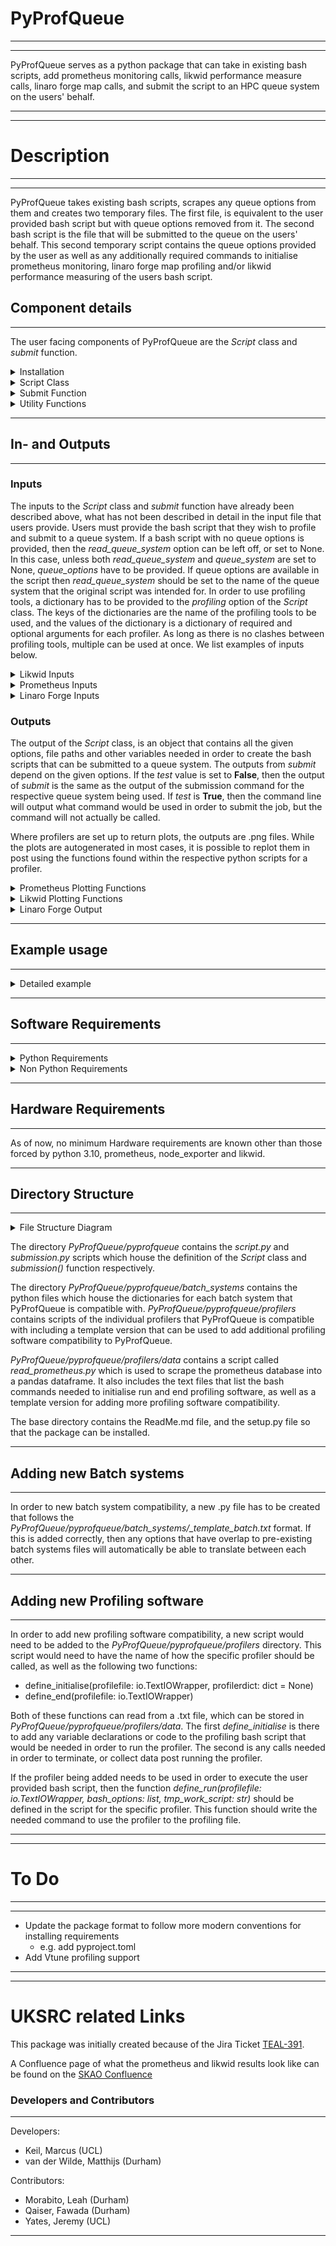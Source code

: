 # PyProfQueue

___
___
PyProfQueue serves as a python package that can take in existing bash scripts, add prometheus monitoring calls, 
likwid performance measure calls, linaro forge map calls, and submit the script to an HPC queue system on the users' 
behalf.
___
___
# Description

___
___
PyProfQueue takes existing bash scripts, scrapes any queue options from them and creates two temporary files. The first 
file, is equivalent to the user provided bash script but with queue options removed from it. The second bash script is
the file that will be submitted to the queue on the users' behalf. This second temporary script contains the queue 
options provided by the user as well as any additionally required commands to initialise prometheus monitoring, linaro
forge map profiling and/or likwid performance measuring of the users bash script.
## Component details
___
The user facing components of PyProfQueue are the *Script* class and *submit* function.

<details>
<summary>Installation</summary>
Installation should be simple through PyPi. A simple pip install should pull the most up-to-date version of pyprofqueue.

```
$pip install pyprofqueue
```
We recommend using a python environment when using this library to ensure version compatibilities of dependencies.

</details>
<details>
<summary>Script Class</summary>

### Script Class

The *Script* class is used in the following way, and the following options are available:

```
script = pyprofqueue.Script(queue_system: str,
                            work_script: str,
                            tmp_work_script: str = "./tmp_workfile.sh",
                            tmp_profile_script: str = "./tmp_profilefile.sh",
                            read_queue_system: str = None,
                            queue_options: dict = None,
                            profiling: dict = None
                            )   
```
|           Option           | Description                                                                                                                        |
|:--------------------------:|------------------------------------------------------------------------------------------------------------------------------------|
|        queue_system        | The intended target queue system (Supports Slurm and PBS Torque)                                                                   |
|        work_script         | The bash script which contains the queue options and work to be done                                                               |
| tmp_work_script (Optional)  | Desired name of temporary work script. Defaults to "./tmp_workfile.sh".                                                                                                                |
|tmp_profile_script (Optional)| Desired name of temporary profile script. Defaults to "./tmp_profilefile.sh".                                                                                                          |
|read_queue_system (Optional)| The name of the queue system for which the script was written if it was written for a queue system                                 |
|  queue_options (Optional)  | Any queue options to add or override when compared to the work_script                                                              |
|    profiling (Optional)    | Dictionary with keys representing which profiler to use with values of dictionaries listing profiler options such as "requirements"|


The queue options that PyProfQueue supports are dependent on the batch system, for more details, we advise looking 
at the dictionaries in ./pyprofqueue/batch_systems/<batch system of interets>.py in order to find option compatibility.

Any *Script* object, then comes with three additional methods intended to be used by users. These methods are:

#### change_options
```
change_options(queue_options: dict)
```
- Allows for options to be changed post initiation of a *Script* object, in case the options given in the 
initialisation are no longer desired.

As an example usage of *change_options*, let us assume we have a *Script* object that has the option {'time': 12:00:00}
meaning that the script would be terminated if it takes longer than 12 hours. We now wish to make it so that the script
is allowed to run for 24 hours. So we use the following:
```
script.change_options(queue_options={'time':'24:00:00'})
```
*change_options* maintains all previous options that are not listed in the dictionary passed to *change_options*.
</details>


<details>
<summary>Submit Function</summary>

### Submit Function
The *submit* function serves as the point of execution for PyProfQueue. When called, it will take the given *Script* 
object, and submit it to the queue system the *Script* object is configured for.
```
pyprofqueue.submit(script: Script,
                   bash_options: list = [''],
                   test: bool = False):
```
|           Option            | Description                                                                                                                                                                            |
|:---------------------------:|----------------------------------------------------------------------------------------------------------------------------------------------------------------------------------------|
|           script            | *Script* object to be submitted to queue                                                                                                                                               |
|   bash_options (Optional)   | List of options that the user provided bash script may require. Defaults to [''].                                                                                                      |
|       test (Optional)       | Boolean to determine if the script should be submitted, or if the command that would be used should be printed to the terminal.                                                        |

</details>

<details>
<summary>Utility Functions</summary>

### Utility Functions

The current utility functions provided by pyprofqueue allow for the extraction and plotting of profiling data from the
[slurm profiling plugin](https://slurm.schedmd.com/hdf5_profile_user_guide.html) when a workflow has been executed 
using the [toil-cwl](https://toil.readthedocs.io/en/3.10.1/running/cwl.html) package to orchestrate slurm submission. 
THIS IS CURRENTLY NOT COMPATIBLE WITH TOIL VERSIONS >= 8.0

When a toil workflow has finished, the following function will create a dictionary containing the information of the 
executed jobs:

```python
import pyprofqueue as pypr

ouptut_dictionary = pypr.plot_profiling_data(</TOIL/BASE/OUTPUT/DIR>)
```
Replacing ***</TOIL/BASE/OUTPUT/DIR>*** with the base output directory that was provided to toil. This allows the function to
search the output directory for the necessary files in order to find the *job_id*, requested memory, requested cpu core
count, and the profiling data for each submitted step. Additionally, if the ***pd.DataFrame*** of the step contains
three or more time steps, then the average CPU utilisation, RAM usage and I/O usage can be plotted. The outputs from 
the slurm profiling, as well as the plots, are stored in a new directory, *slurm_profiling*, created in the toil
output directory.


</details>

___
##  In- and Outputs
___
### Inputs
The inputs to the *Script* class and *submit* function have already been described above, what has not been described
in detail in the input file that users provide. Users must provide the bash script that they wish to profile and submit
to a queue system. If a bash script with no queue options is provided, then the *read_queue_system* option can be left
off, or set to None. In this case, unless both *read_queue_system* and *queue_system* are set to None, *queue_options* 
have to be provided. If queue options are available in the script then *read_queue_system* should be set to the name
of the queue system that the original script was intended for. In order to use profiling tools, a dictionary has to 
be provided to the *profiling* option of the *Script* class. The keys of the dictionaries are the name of the profiling
tools to be used, and the values of the dictionary is a dictionary of required and optional arguments for each profiler.
As long as there is no clashes between profiling tools, multiple can be used at once. We list examples of inputs below.

<details>
<summary>Likwid Inputs</summary>

#### Likwid specific inputs
In order to use likwid, the key 'likwid' needs to be used in the *profiling* option for the *Script* object. This key 
then needs to have a dictionary which can contain the key "requirements" which would list of all commands that need to
be executed prior to being able to use likwid on the HPC system the script is being submitted to. If, for example, a 
simple module loading command is required, it could look like this
```python
profiling = {"likwid": {"requirements":["module load likwid"]}}
```
</details>

<details>
<summary>Prometheus Inputs</summary>

#### Prometheus specific inputs
In order to use prometheus, the key 'prometheus' needs to be used in the *profiling* option for the *Script* object. 
This key then needs to have a dictionary containing the key "requirements" which has to contain the path to the 
prometheus instance to use, or it has to contain "ip_address" which then has an IP address, stored as a string, 
of a pre-existing prometheus instance that can be scraped. Here is an example of both, where "<path/to/prometheus>" 
is used to represent the path to the prometheus instance the user would want to use.
```python
profiling = {"prometheus": {"requirements":["export PROMETHEUS_SOFTWARE=<path/to/prometheus>"]}}
# OR
profiling = {"prometheus": {"ip_address":["127.0.0.1:9090"]}}
```
</details>

<details>
<summary>Linaro Forge Inputs</summary>

#### Linaro Forge Map specific inputs
In order to use Linaro Forge map profiling, the key 'linaro_forge' needs to be used in the *profiling* option for the 
*Script* object. This key then requires have a value of "code_line" listing the strings to look for in the user 
provided bash script which should be profiled using Linaro Forge map. It is important to note, that any entry into the
"code_line" list will be used to search lines of the user provided bash script, providing a "code_line" such as 'echo',
would add Linaro Forge map profiling to every line containing the string 'echo', not just a line that only has 'echo' 
on it. Additionally, a "requirements" key can be provided which should list any commands that need to be executed prior 
to being able to use Linaro Forge on an HPC system, and it can also contain an "options" key to allow options to be 
passed to the Linaro Forge map calls. Here is an example of how the profiling option could look like if a user wanted 
to only use Linaro Forge map profiling
```python
profiling = {"linaro_forge": {'code_line': ['echo "Hello World"']}}
```
Because of the overhead of Linaro Forge map, we do not recommend using Likwid and Linaro Forge map together. The results
from Likwid would be less representative of the user provided bash script as the overhead of Linaro Forge map would
be included into the data, but non-separable. 
</details>


### Outputs
The output of the *Script* class, is an object that contains all the given options, file paths and other variables 
needed in order to create the bash scripts that can be submitted to a queue system. The outputs from *submit* 
depend on the given options. If the *test* value is set to **False**, then the output of *submit* is 
the same as the output of the submission command for the respective queue system being used. If *test* is **True**, 
then the command line will output what command would be used in order to submit the job, but the command will not 
actually be called.

Where profilers are set up to return plots, the outputs are .png files. While the plots are autogenerated in most cases,
it is possible to replot them in post using the functions found within the respective python scripts for a profiler.

<details>
<summary>Prometheus Plotting Functions</summary>
The following plot functions are called automatically by the script that PyProfQueue creates, but can be called in post
by users if so desired.

### profilers.prometheus.load_df function
This function reads the prometheus database created by using prometheus profiling with *PyProfQueue* and stores it 
into a pandas.DataFrame. This then has the time converted into the format of "yyyy-mm-dd HH:MM:SS" for user readability.
The times at which datapoints exist are then also given out as a numpy.array on top of returning the dataframe. 

|    Option    | Description                             |
|:------------:|-----------------------------------------|
| feather_path | path to the scraped prometheus database |
### profilers.prometheus.plot_prom_profiling function
This function plots the results of a prometheus profiling effort. It is compatible with additional features for 
[Common Workflow Language](https://www.commonwl.org/) (CWL) workflows, if the output from a CWL call is saved to a file.

|            Option            | Description                                                                                                                      |
|:----------------------------:|----------------------------------------------------------------------------------------------------------------------------------|
|              df              | pandas.DataFrame of the prometheus profiling data. Obtained from load_df                                                         |
|         time_series          | numpy.array of the times at which data was collected. Obtained from load_df                                                      |
|         name_prefix          | Desired path and name prefix for the plots                                                                                       |
|     mean_cpu (Optional)      | Boolean on if the mean_cpu usage should be plotted                                                                               |
|      all_cpu (Optional)      | Boolean on if all cpu usages should be plotted                                                                                   |
|      memory (Optional)       | Boolean on if the memory usage should be plotted                                                                                 |
|      network (Optional)      | Boolean on if the network usage should be plotted                                                                                |
|network_three_mean (Optional) | Boolean on if the network y-limit should be restricted to three times the mean value                                             |
|       gant (Optional)        | Boolean on if a gant chart like plot should be created if CWL was used to run a workflow                                         |
|     cwl_file (Optional)      | Path to a text file containing the ouput of CWL, if it was used to run a workflow. This is used to shade when each step occured. |
|       label (Optional)       | Boolean to label each CWL step on shaded graphs if cwl_file was provided                                                         |
</details>

<details>
<summary>Likwid Plotting Functions</summary>

### profilers.likwid.plot_likwid_roof_single function
This function plots the results of a likwid profiling effort as a single point, meaning that it is the average FLOP/s
and average operational intensity over the entire duration of the job.

|        Option         | Description                                                          |
|:---------------------:|----------------------------------------------------------------------|
|      name_prefix      | Desired path and name prefix for the plot                            |
|        maxperf        | Float of the maximum performance listed in likwid output file        |
|        maxband        | Float of the maximum memory bandwidth listed in likwid output file   |
| code_name (Optional)  | String of what to call the code in the legend of the plot            |
| code_mflop (Optional) | Float of the codes MFLOP/s listed in the likwid output               |
| code_opint (Optional) | Float of the codes Operational Intensity listed in the likwid output |

### profilers.likwid.plot_roof_timeseries function
This function plots the results of a likwid profiling effort as a single point, meaning that it is the average FLOP/s
and average operational intensity over the entire duration of the job. The performance is plotted in Log scale.

|        Option         | Description                                                        |
|:---------------------:|--------------------------------------------------------------------|
|      likwid_file      | Path to likwid output file                                         |
|      name_prefix      | Desired path and name prefix for the plot                          |
|        maxperf        | Float of the maximum performance listed in likwid output file      |
|        maxband        | Float of the maximum memory bandwidth listed in likwid output file |
| code_name (Optional)  | String of what to call the code in the legend of the plot          |
</details>

<details>
<summary>Linaro Forge Output</summary>

Linaro Forge map, provides a .map file for each call of Linaro Forge map that was added to the user provided bash 
script. This file can be opened using Linaro Forge in order to see the results of the profiling performed on those
calls.

</details>

___
## Example usage
___
<details>
<summary>Detailed example</summary>

Let us look at a toy example to show how this script would be used. Let us assume we have an HPC system that uses slurm.
This system requires loading the likwid module if we want to use it, and we have downloaded the prometheus codes to the
directory **/home/Software** and ensured that we can execute both without sudo commands. Let us assume we have the 
following bash script:
```bash
#!/bin/bash
#SBATCH -A example_project
#SBATCH -c 16
#SBATCH -N 1
#SBATCH -o /home/queue_work/%x.%j/output.out
#SBATCH -p example_partition
#SBATCH -J TestSubmission
#SBATCH -n 1
#SBATCH -t 00:05:00

echo "The first option was:"
echo ${1}
echo "The second option was:"
echo ${2}
```

The following example python script is meant for the Cosma system in Durham, which has modules to load likwid. This 
script can be used as a basis to add the prometheus monitoring, likwid performance profiling and to submit the script 
to the queue, but may require some changes by users. We have listed the queue options in the *Script* object initialisation even though it 
would pull them from the bash script in order to show an example of how they would be listed.
```python 
import pyprofqueue as ppq

ProfileScript = ppq.Script(queue_system='slurm',
                           work_script='./tmp_workfile.sh',
                           tmp_work_script = './test_workfile.sh',
                           tmp_profile_script = './test_profilefile.sh',
                           read_queue_system='slurm',
                           queue_options={
                             'work_dir': '/home/queue_work/job_name.job_id',
                             'job_name': 'NewName'},
                           profiling={
                             "likwid": {'requirements': ['module load oneAPI_comp/2021.1.0',
                                                         'module load likwid/5.2.0']},
                             "prometheus": {'requirements': ['export PROMETHEUS_SOFTWARE=/home/Software']}
                           }
                           )

ppq.submit(ProfileScript, 
           bash_options=['"Hello "', '"World!"'],
           test=True)
```
This python script prints the following to the command line, but does not submit a job:
```
The following command would be used to submit a job to the queue:
sbatch ./test_profilefile.sh
```
Following this, it has created two files, test_workfile.sh and test_profilefile.sh. test_workfile.sh should look like
the original bash script provided by the user, but with the options removed, in our case:
```bash
#!/bin/bash

# Any work that users may want to do on an HPC system, including environment initialisations
# For the sake of example we simply call
echo "The first option was:"
echo ${1}
echo "The second option was:"
echo ${2}
```

While test_profiliefile.sh contains all the necessary initialisations and terminations for prometheus and likwid to run
and provide plots and output files. The entire file won't be listed here as it is quite length, however we will 
state how the test_workfile.sh is called within test_profilefile.sh
```bash
likwid-perfctr -g MEM_DP -t 300s -o ${LIKWID_RUNNING_DIR}/likwid_output.txt -O -f bash ./test_workfile.sh  "Hello " "World!"
```
</details>

___
## Software Requirements
___

<details>
<summary>Python Requirements</summary>

For the sake of PyProfQueue, the required python version is at least 3.10, as this package utilises the match 
functionality.
- pytz
- h5py
- numpy
- tables
- pyarrow
- matplotlib
- pandas<=2.2.1
- promql_http_api==0.3.3
</details>


<details>
<summary>Non Python Requirements</summary>

In addition to the python requirements listed above, PyProfQueue also needs to have the following software available
on the system to which the job will be submitted:
- [node_exporter](https://prometheus.io/docs/guides/node-exporter/)
- [prometheus](https://prometheus.io/)
- [likwid](https://github.com/RRZE-HPC/likwid)
- [Linaro Forge](https://www.linaroforge.com/)

<details>
<summary>Prometheus Requirements</summary>
For prometheus and node_exporter, it is enough to download the software as long as they can both be launched by the 
user without sudo rights. However, they need to be put into the same directory so that the following directory structure
is in place:

```md
${PROMETHEUS_SOFTWARE}
├── node_exporter
│   └── node_exporter
└── prometheus
    ├── prometheus
    └── prometheus.yml
```
Where *node_exporter/node_exporter* is the executable for node_exporter, *prometheus/prometheus* is the executable for 
prometheus, and *prometheus/prometheus.yml* is the configuration file to be used for prometheus.
</details>

<details>
<summary>Likwid Requirements</summary>
For the sake of likwid, it needs to be installed or loaded, in such a way that a user could run the following 
command without sudo rights:

```
likwid-perfctr -g MEM_DP -t 300s <output directory> <executable> <options for executable>
```
</details>

<details>
<summary>Linaro Forge Requirements</summary>
For the sake of Linaro Forge, users should load linaro forge, through modules or whatever format an HPC system has,
such that they can call a function similar to 

```
map --profile --no-queue -o <output file path> <user command>
```
as this is what PyProfQueue will use in order to profile parts of the user provided work script.

</details>

</details>

___
## Hardware Requirements
___
As of now, no minimum Hardware requirements are known other than those forced by python 3.10, prometheus, node_exporter
and likwid.
___
## Directory Structure
___

<details>
<summary>File Structure Diagram</summary>

```md
PyProfQueue
├── pyprofqueue
│   ├── batch_systems
│   │   ├── pbs.py
│   │   ├── slurm.py
│   │   └── _template_batch.txt
│   ├── profilers
│   │   ├── data
│   │   │   ├── read_prometheus.py
│   │   │   ├── likwid_commands.txt
│   │   │   ├── linaro_forge_commands.txt
│   │   │   ├── prometheus_commands.txt
│   │   │   └── _template_commands.txt
│   │   ├── likwid.py
│   │   ├── linaro_forge.py
│   │   ├── prometheus.py
│   │   └── _template_profiler.txt
│   ├── __init__.py
│   ├── plot.py
│   ├── script.py
│   ├── submission.py
│   └── utils.py
├── ReadMe.md
└── setup.py
```
</details>

The directory *PyProfQueue/pyprofqueue* contains the *script.py* and *submission.py* scripts which house the 
definition of the *Script* class and *submission()* function respectively. 

The directory *PyProfQueue/pyprofqueue/batch_systems* contains the python files which house the dictionaries for each
batch system that PyProfQueue is compatible with. *PyProfQueue/pyprofqueue/profilers* contains scripts of the individual 
profilers that PyProfQueue is compatible with including a template version that can be used to add additional profiling 
software compatibility to PyProfQueue. 

*PyProfQueue/pyprofqueue/profilers/data* contains a script called 
*read_prometheus.py* which is used to scrape the prometheus database into a pandas dataframe. It also includes the text 
files that list the bash commands needed to initialise run and end profiling software, as well as a template version for 
adding more profiling software compatibility.

The base directory contains the ReadMe.md file, and the setup.py file so that the package can be installed.
___
## Adding new Batch systems
___
In order to new batch system compatibility, a new .py file has to be created that follows the 
*PyProfQueue/pyprofqueue/batch_systems/_template_batch.txt* format. If this is added correctly, then any options that 
have overlap to pre-existing batch systems files will automatically be able to translate between each other.
___
## Adding new Profiling software
___
In order to add new profiling software compatibility, a new script would need to be added to the 
*PyProfQueue/pyprofqueue/profilers* directory. This script would need to have the name of how the specific profiler
should be called, as well as the following two functions:
- define_initialise(profilefile: io.TextIOWrapper, profilerdict: dict = None)
- define_end(profilefile: io.TextIOWrapper)

Both of these functions can read from a .txt file, which can be stored in *PyProfQueue/pyprofqueue/profilers/data*.
The first *define_initialise* is there to add any variable declarations or code to the profiling bash script that would
be needed in order to run the profiler. The second is any calls needed in order to terminate, or collect data post 
running the profiler.

If the profiler being added needs to be used in order to execute the user provided bash script, then the function 
*define_run(profilefile: io.TextIOWrapper, bash_options: list, tmp_work_script: str)* should be defined in the 
script for the specific profiler. This function should write the needed command to use the profiler to the profiling 
file.
___
___

# To Do
___
___
- Update the package format to follow more modern conventions for installing requirements
  - e.g. add pyproject.toml 
- Add Vtune profiling support
___
___
# UKSRC related Links
This package was initially created because of the Jira Ticket [TEAL-391](https://jira.skatelescope.org/browse/TEAL-391).

A Confluence page of what the prometheus and likwid results look like can be found on the 
[SKAO Confluence](https://confluence.skatelescope.org/display/SRCSC/Profiling+LOFAR+VLBI+Workflow)

### Developers and Contributors
___
Developers:
- Keil, Marcus (UCL)
- van der Wilde, Matthijs (Durham)

Contributors:
- Morabito, Leah (Durham)
- Qaiser, Fawada (Durham)
- Yates, Jeremy (UCL)
___